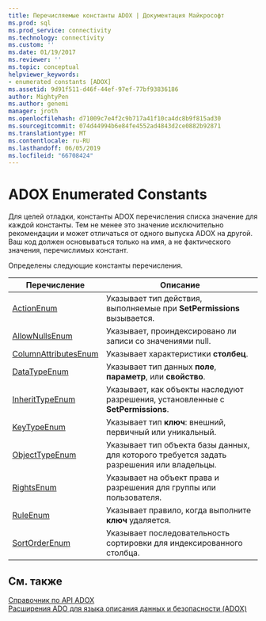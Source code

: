 ```yaml
---
title: Перечисляемые константы ADOX | Документация Майкрософт
ms.prod: sql
ms.prod_service: connectivity
ms.technology: connectivity
ms.custom: ''
ms.date: 01/19/2017
ms.reviewer: ''
ms.topic: conceptual
helpviewer_keywords:
- enumerated constants [ADOX]
ms.assetid: 9d91f511-d46f-44ef-97ef-77bf93836186
author: MightyPen
ms.author: genemi
manager: jroth
ms.openlocfilehash: d71009c7e4f2c9b717a41f10ca4dc8b9f815ad30
ms.sourcegitcommit: 074d44994b6e84fe4552ad4843d2ce0882b92871
ms.translationtype: MT
ms.contentlocale: ru-RU
ms.lasthandoff: 06/05/2019
ms.locfileid: "66708424"
---
```

# <a name="adox-enumerated-constants"></a>ADOX Enumerated Constants
Для целей отладки, константы ADOX перечисления списка значение для каждой константы. Тем не менее это значение исключительно рекомендации и может отличаться от одного выпуска ADOX на другой. Ваш код должен основываться только на имя, а не фактического значения, перечислимых констант.  
  
 Определены следующие константы перечисления.  
  
|Перечисление|Описание|  
|-----------------|-----------------|  
|[ActionEnum](../../../ado/reference/adox-api/actionenum.md)|Указывает тип действия, выполняемые при **SetPermissions** вызывается.|  
|[AllowNullsEnum](../../../ado/reference/adox-api/allownullsenum.md)|Указывает, проиндексировано ли записи со значениями null.|  
|[ColumnAttributesEnum](../../../ado/reference/adox-api/columnattributesenum.md)|Указывает характеристики **столбец**.|  
|[DataTypeEnum](../../../ado/reference/ado-api/datatypeenum.md)|Указывает тип данных **поле**, **параметр**, или **свойство**.|  
|[InheritTypeEnum](../../../ado/reference/adox-api/inherittypeenum.md)|Указывает, как объекты наследуют разрешения, установленные с **SetPermissions**.|  
|[KeyTypeEnum](../../../ado/reference/adox-api/keytypeenum.md)|Указывает тип **ключ**: внешний, первичный или уникальный.|  
|[ObjectTypeEnum](../../../ado/reference/adox-api/objecttypeenum.md)|Указывает тип объекта базы данных, для которого требуется задать разрешения или владельцы.|  
|[RightsEnum](../../../ado/reference/adox-api/rightsenum.md)|Указывает на объект права и разрешения для группы или пользователя.|  
|[RuleEnum](../../../ado/reference/adox-api/ruleenum.md)|Указывает правило, когда выполните **ключ** удаляется.|  
|[SortOrderEnum](../../../ado/reference/adox-api/sortorderenum.md)|Указывает последовательность сортировки для индексированного столбца.|  
  
## <a name="see-also"></a>См. также  
 [Справочник по API ADOX](../../../ado/reference/adox-api/adox-api-reference.md)   
 [Расширения ADO для языка описания данных и безопасности (ADOX)](../../../ado/guide/extensions/ado-extensions-for-data-definition-language-and-security-adox.md)
